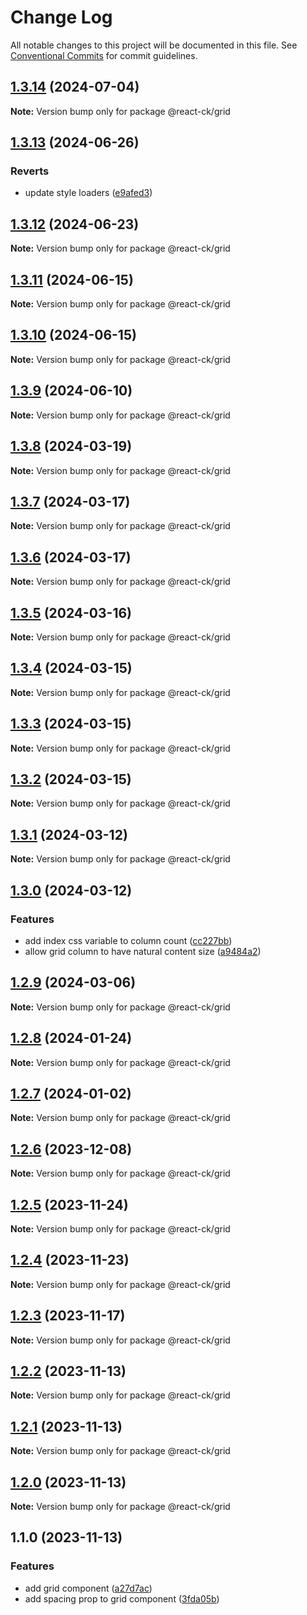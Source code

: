 # Change Log

All notable changes to this project will be documented in this file.
See [Conventional Commits](https://conventionalcommits.org) for commit guidelines.

## [1.3.14](https://github.com/abelflopes/react-ck/compare/@react-ck/grid@1.3.13...@react-ck/grid@1.3.14) (2024-07-04)

**Note:** Version bump only for package @react-ck/grid





## [1.3.13](https://github.com/abelflopes/react-ck/compare/@react-ck/grid@1.3.12...@react-ck/grid@1.3.13) (2024-06-26)


### Reverts

* update style loaders ([e9afed3](https://github.com/abelflopes/react-ck/commit/e9afed309e7893e95b4b02cceb7e9636670740b8))



## [1.3.12](https://github.com/abelflopes/react-ck/compare/@react-ck/grid@1.3.11...@react-ck/grid@1.3.12) (2024-06-23)

**Note:** Version bump only for package @react-ck/grid





## [1.3.11](https://github.com/abelflopes/react-ck/compare/@react-ck/grid@1.3.10...@react-ck/grid@1.3.11) (2024-06-15)

**Note:** Version bump only for package @react-ck/grid





## [1.3.10](https://github.com/abelflopes/react-ck/compare/@react-ck/grid@1.3.9...@react-ck/grid@1.3.10) (2024-06-15)

**Note:** Version bump only for package @react-ck/grid





## [1.3.9](https://github.com/abelflopes/react-ck/compare/@react-ck/grid@1.3.8...@react-ck/grid@1.3.9) (2024-06-10)

**Note:** Version bump only for package @react-ck/grid





## [1.3.8](https://github.com/abelflopes/react-ck/compare/@react-ck/grid@1.3.7...@react-ck/grid@1.3.8) (2024-03-19)

**Note:** Version bump only for package @react-ck/grid





## [1.3.7](https://github.com/abelflopes/react-ck/compare/@react-ck/grid@1.3.6...@react-ck/grid@1.3.7) (2024-03-17)

**Note:** Version bump only for package @react-ck/grid





## [1.3.6](https://github.com/abelflopes/react-ck/compare/@react-ck/grid@1.3.5...@react-ck/grid@1.3.6) (2024-03-17)

**Note:** Version bump only for package @react-ck/grid





## [1.3.5](https://github.com/abelflopes/react-ck/compare/@react-ck/grid@1.3.4...@react-ck/grid@1.3.5) (2024-03-16)

**Note:** Version bump only for package @react-ck/grid





## [1.3.4](https://github.com/abelflopes/react-ck/compare/@react-ck/grid@1.3.3...@react-ck/grid@1.3.4) (2024-03-15)

**Note:** Version bump only for package @react-ck/grid





## [1.3.3](https://github.com/abelflopes/react-ck/compare/@react-ck/grid@1.3.2...@react-ck/grid@1.3.3) (2024-03-15)

**Note:** Version bump only for package @react-ck/grid





## [1.3.2](https://github.com/abelflopes/react-ck/compare/@react-ck/grid@1.3.1...@react-ck/grid@1.3.2) (2024-03-15)

**Note:** Version bump only for package @react-ck/grid





## [1.3.1](https://github.com/abelflopes/react-ck/compare/@react-ck/grid@1.3.0...@react-ck/grid@1.3.1) (2024-03-12)

**Note:** Version bump only for package @react-ck/grid





## [1.3.0](https://github.com/abelflopes/react-ck/compare/@react-ck/grid@1.2.9...@react-ck/grid@1.3.0) (2024-03-12)


### Features

* add index css variable to column count ([cc227bb](https://github.com/abelflopes/react-ck/commit/cc227bbcce8d9a96d547396ea8804a7cb62d45d2))
* allow grid column to have natural content size ([a9484a2](https://github.com/abelflopes/react-ck/commit/a9484a208be7191be043342ed06b7e64c926d6eb))



## [1.2.9](https://github.com/abelflopes/react-ck/compare/@react-ck/grid@1.2.8...@react-ck/grid@1.2.9) (2024-03-06)

**Note:** Version bump only for package @react-ck/grid





## [1.2.8](https://github.com/abelflopes/react-ck/compare/@react-ck/grid@1.2.7...@react-ck/grid@1.2.8) (2024-01-24)

**Note:** Version bump only for package @react-ck/grid





## [1.2.7](https://github.com/abelflopes/react-ck/compare/@react-ck/grid@1.2.6...@react-ck/grid@1.2.7) (2024-01-02)

**Note:** Version bump only for package @react-ck/grid





## [1.2.6](https://github.com/abelflopes/react-ck/compare/@react-ck/grid@1.2.5...@react-ck/grid@1.2.6) (2023-12-08)

**Note:** Version bump only for package @react-ck/grid





## [1.2.5](https://github.com/abelflopes/react-ck/compare/@react-ck/grid@1.2.4...@react-ck/grid@1.2.5) (2023-11-24)

**Note:** Version bump only for package @react-ck/grid





## [1.2.4](https://github.com/abelflopes/react-ck/compare/@react-ck/grid@1.2.3...@react-ck/grid@1.2.4) (2023-11-23)

**Note:** Version bump only for package @react-ck/grid





## [1.2.3](https://github.com/abelflopes/react-ck/compare/@react-ck/grid@1.2.2...@react-ck/grid@1.2.3) (2023-11-17)

**Note:** Version bump only for package @react-ck/grid





## [1.2.2](https://github.com/abelflopes/react-ck/compare/@react-ck/grid@1.2.1...@react-ck/grid@1.2.2) (2023-11-13)

**Note:** Version bump only for package @react-ck/grid





## [1.2.1](https://github.com/abelflopes/react-ck/compare/@react-ck/grid@1.2.0...@react-ck/grid@1.2.1) (2023-11-13)

**Note:** Version bump only for package @react-ck/grid





## [1.2.0](https://github.com/abelflopes/react-ck/compare/@react-ck/grid@1.1.0...@react-ck/grid@1.2.0) (2023-11-13)

**Note:** Version bump only for package @react-ck/grid





## 1.1.0 (2023-11-13)


### Features

* add grid component ([a27d7ac](https://github.com/abelflopes/react-ck/commit/a27d7aca902520b853b061e1abe34bcf9581eccd))
* add spacing prop to grid component ([3fda05b](https://github.com/abelflopes/react-ck/commit/3fda05b7175c520b7a0a6b0415cb29b83b4ec1c2))

